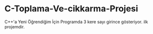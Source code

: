 # C-Toplama-Ve-cikkarma-Projesi

C++'a Yeni Öğrendiğim İçin Programda 3 kere sayı girince gösteriyor.
ilk projemdir.
